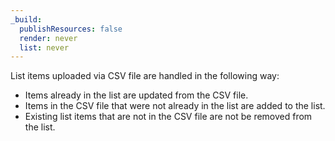 ```yaml
---
_build:
  publishResources: false
  render: never
  list: never
---
```


List items uploaded via CSV file are handled in the following way:

- Items already in the list are updated from the CSV file.
- Items in the CSV file that were not already in the list are added to the list.
- Existing list items that are not in the CSV file are not be removed from the list.
